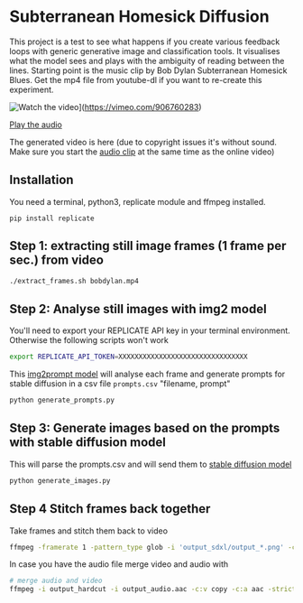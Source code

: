 # Subterranean Homesick Diffusion

This project is a test to see what happens if you create various feedback loops 
with generic generative image and classification tools. It visualises what the model sees
and plays with the ambiguity of reading between the lines. Starting point is the music clip
by Bob Dylan Subterranean Homesick Blues. Get the mp4 file from youtube-dl if you want to 
re-create this experiment.

![Watch the video](https://i.vimeocdn.com/video/1788725174-fe30f52a68845c0922b6192f86d130bb8381f0366395f022c44717b6fd9c3976-d?mw=1100&mh=825&q=70)](https://vimeo.com/906760283)

[Play the audio](https://www.youtube.com/watch?v=1I_oWQmddMk)

The generated video is here (due to copyright issues it's without sound. Make sure you start the [audio clip](https://www.youtube.com/watch?v=1I_oWQmddMk) at the same time as the online video)

## Installation

You need a terminal, python3, replicate module and ffmpeg installed.

```
pip install replicate
```

## Step 1: extracting still image frames (1 frame per sec.) from video

```bash
./extract_frames.sh bobdylan.mp4
```

## Step 2: Analyse still images with img2 model

You'll need to export your REPLICATE API key in your terminal environment. Otherwise the following scripts won't work

```bash
export REPLICATE_API_TOKEN=XXXXXXXXXXXXXXXXXXXXXXXXXXXXXXXX
```

This [img2prompt model](https://replicate.com/methexis-inc/img2prompt) will analyse each frame and generate prompts for stable diffusion in a csv file ```prompts.csv``` "filename, prompt"

```bash
python generate_prompts.py
```

## Step 3: Generate images based on the prompts with stable diffusion model

This will parse the prompts.csv and will send them to [stable diffusion model](https://replicate.com/stability-ai/sdxl)

```bash
python generate_images.py
```

## Step 4 Stitch frames back together

Take frames and stitch them back to video

```bash
ffmpeg -framerate 1 -pattern_type glob -i 'output_sdxl/output_*.png' -c:v libx264 -r 30 -pix_fmt yuv420p output_hardcut.mp4
```

In case you have the audio file merge video and audio with

```bash
# merge audio and video
ffmpeg -i output_hardcut -i output_audio.aac -c:v copy -c:a aac -strict experimental merged.mp4
```